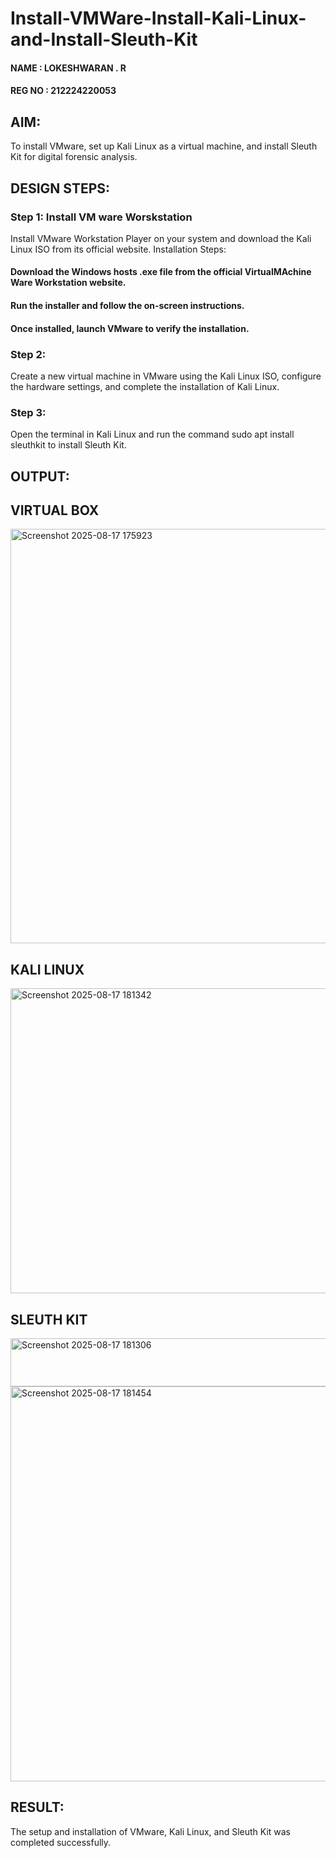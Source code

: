 # Install-VMWare-Install-Kali-Linux-and-Install-Sleuth-Kit

#### NAME  : LOKESHWARAN . R 
#### REG NO : 212224220053
## AIM:

To install VMware, set up Kali Linux as a virtual machine, and install Sleuth Kit for digital forensic analysis.

## DESIGN STEPS:

### Step 1: Install VM ware Worskstation

Install VMware Workstation Player on your system and download the Kali Linux ISO from its official website.
Installation Steps:
  ####  Download the Windows hosts .exe file from the official VirtualMAchine Ware Workstation website.
  ####  Run the installer and follow the on-screen instructions.
  ####  Once  installed, launch VMware to verify the installation.

 
### Step 2:

Create a new virtual machine in VMware using the Kali Linux ISO, configure the hardware settings, and complete the installation of Kali Linux.
    
### Step 3:

Open the terminal in Kali Linux and run the command sudo apt install sleuthkit to install Sleuth Kit.



## OUTPUT:
## VIRTUAL BOX 

<img width="1294" height="663" alt="Screenshot 2025-08-17 175923" src="https://github.com/user-attachments/assets/9dd66609-0853-46d4-bb45-a6ee82fb4400" />


## KALI LINUX 

<img width="1033" height="488" alt="Screenshot 2025-08-17 181342" src="https://github.com/user-attachments/assets/ac4ca55a-83a9-4eba-b2be-c1de7a541a1a" />



## SLEUTH KIT
<img width="1036" height="77" alt="Screenshot 2025-08-17 181306" src="https://github.com/user-attachments/assets/a9e8c7e9-5f4c-4142-bc1b-07d6fe241a1f" />

<img width="775" height="632" alt="Screenshot 2025-08-17 181454" src="https://github.com/user-attachments/assets/43047914-332f-45f6-aa55-87f07e34486f" />


## RESULT:
The setup and installation of VMware, Kali Linux, and Sleuth Kit was completed successfully.
